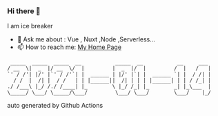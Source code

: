 ### Hi there 👋

I am ice breaker

- 💬 Ask me about : Vue , Nuxt ,Node ,Serverless...
- 📫 How to reach me: [My Home Page](https://icebreaker.top/)

```
 _____  _____  _____  __           _____  __           __     ___ 
/ __  \|  _  |/ __  \/  |         |  _  |/  |         /  |   /   |
`' / /'| |/' |`' / /'`| |  ______ | |/' |`| |  ______ `| |  / /| |
  / /  |  /| |  / /   | | |______||  /| | | | |______| | | / /_| |
./ /___\ |_/ /./ /____| |_        \ |_/ /_| |_        _| |_\___  |
\_____/ \___/ \_____/\___/         \___/ \___/        \___/    |_/
```

auto generated by Github Actions
